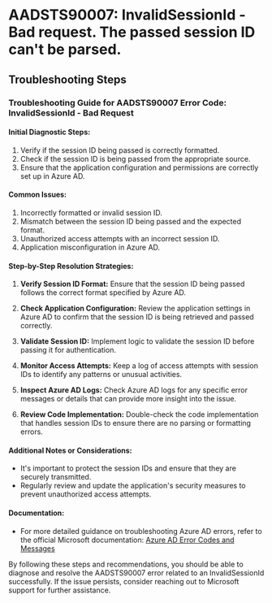 
# AADSTS90007: InvalidSessionId - Bad request. The passed session ID can't be parsed.


## Troubleshooting Steps
### Troubleshooting Guide for AADSTS90007 Error Code: InvalidSessionId - Bad Request

#### Initial Diagnostic Steps:
1. Verify if the session ID being passed is correctly formatted.
2. Check if the session ID is being passed from the appropriate source.
3. Ensure that the application configuration and permissions are correctly set up in Azure AD.

#### Common Issues:
1. Incorrectly formatted or invalid session ID.
2. Mismatch between the session ID being passed and the expected format.
3. Unauthorized access attempts with an incorrect session ID.
4. Application misconfiguration in Azure AD.

#### Step-by-Step Resolution Strategies:
1. **Verify Session ID Format:** Ensure that the session ID being passed follows the correct format specified by Azure AD.
   
2. **Check Application Configuration:** Review the application settings in Azure AD to confirm that the session ID is being retrieved and passed correctly.

3. **Validate Session ID:** Implement logic to validate the session ID before passing it for authentication.

4. **Monitor Access Attempts:** Keep a log of access attempts with session IDs to identify any patterns or unusual activities.

5. **Inspect Azure AD Logs:** Check Azure AD logs for any specific error messages or details that can provide more insight into the issue.

6. **Review Code Implementation:** Double-check the code implementation that handles session IDs to ensure there are no parsing or formatting errors.

#### Additional Notes or Considerations:
- It's important to protect the session IDs and ensure that they are securely transmitted.
- Regularly review and update the application's security measures to prevent unauthorized access attempts.

#### Documentation:
- For more detailed guidance on troubleshooting Azure AD errors, refer to the official Microsoft documentation:
  [Azure AD Error Codes and Messages](https://docs.microsoft.com/en-us/azure/active-directory/develop/reference-aadsts-error-codes)

By following these steps and recommendations, you should be able to diagnose and resolve the AADSTS90007 error related to an InvalidSessionId successfully. If the issue persists, consider reaching out to Microsoft support for further assistance.